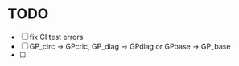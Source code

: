 # TODO

- [ ] fix CI test errors
- [ ] GP_circ -> GPcric, GP_diag -> GPdiag or GPbase -> GP_base
- [ ]
